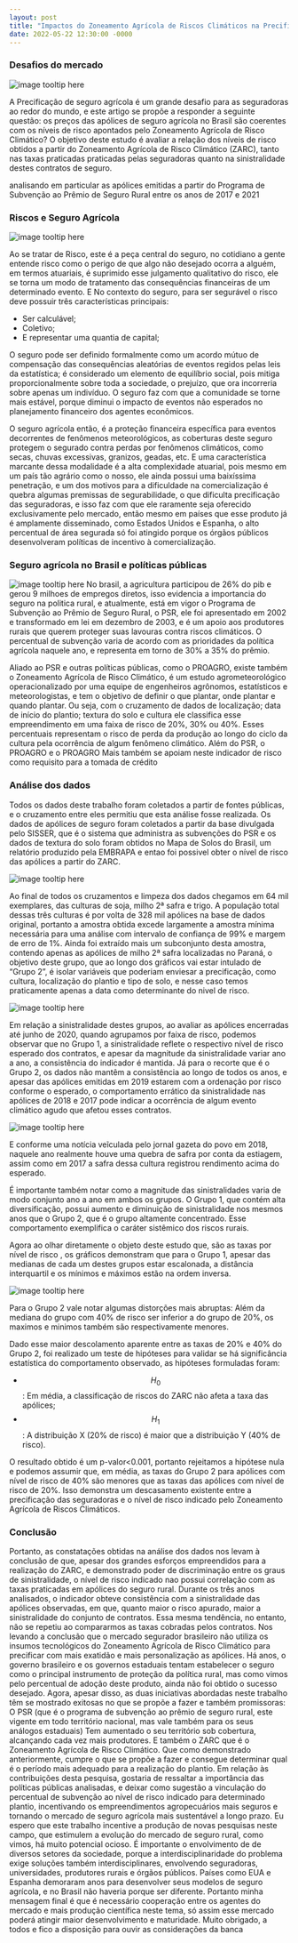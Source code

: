 ```yaml
---
layout: post
title: "Impactos do Zoneamento Agrícola de Riscos Climáticos na Precificação do Seguro Agrícola"
date: 2022-05-22 12:30:00 -0000
---
```


### Desafios do mercado
![image tooltip here](/assets/images/banner.jpg)

A Precificação de seguro agrícola é um grande desafio para as seguradoras ao redor do mundo, e este artigo se propõe a responder a seguinte questão: os preços das apólices de seguro agrícola no Brasil são coerentes com os níveis de risco apontados pelo Zoneamento Agrícola de Risco Climático?
O objetivo deste estudo é avaliar a relação dos níveis de risco obtidos a partir do Zoneamento Agrícola de Risco Climático (ZARC), tanto nas taxas praticadas praticadas pelas seguradoras quanto na sinistralidade destes contratos de seguro.

  analisando em particular as apólices emitidas a partir do Programa de Subvenção ao Prêmio de Seguro Rural entre os anos de 2017 e 2021

### Riscos e Seguro Agrícola

![image tooltip here](/assets/images/risk_insurance.png)

Ao se tratar de Risco, este é a peça central do seguro, no cotidiano a gente entende risco como o perigo de que algo não desejado ocorra a alguém, em termos atuariais, é suprimido esse julgamento qualitativo do risco, ele se torna um modo de tratamento das consequências financeiras de um determinado evento. E No contexto do seguro, para ser segurável o risco deve possuir três características principais: 
- Ser calculável; 
- Coletivo; 
- E representar uma quantia de capital;

O seguro pode ser definido formalmente como um acordo mútuo de compensação das consequências aleatórias de eventos regidos pelas leis da estatística; é considerado um elemento de equilíbrio social, pois mitiga proporcionalmente sobre toda a sociedade, o prejuízo, que ora incorreria sobre apenas um indivíduo. O seguro faz com que a comunidade se torne mais estável, porque diminui o impacto de eventos não esperados no planejamento financeiro dos agentes econômicos.

O seguro agrícola então, é a proteção financeira específica para eventos decorrentes de fenômenos meteorológicos, as coberturas deste seguro protegem o segurado contra perdas por fenômenos climáticos, como secas, chuvas excessivas, granizos, geadas, etc. E uma característica marcante dessa modalidade é a alta complexidade atuarial, pois mesmo em um país tão agrário como o nosso, ele ainda possui uma baixíssima penetração, e um dos motivos para a dificuldade na comercialização é quebra algumas premissas de segurabilidade, o que dificulta precificação das seguradoras, e isso faz com que ele raramente seja oferecido exclusivamente pelo mercado, então mesmo em países que esse produto já é amplamente disseminado, como Estados Unidos e Espanha, o alto percentual de área segurada só foi atingido porque os órgãos públicos desenvolveram políticas de incentivo à comercialização.

### Seguro agrícola no Brasil e políticas públicas
![image tooltip here](/assets/images/seguro_brasil.png)
No brasil, a agricultura participou de 26% do pib e gerou 9 milhoes de empregos diretos, isso evidencia a importancia do seguro na politica rural, e atualmente, está em vigor o Programa de Subvenção ao Prêmio de Seguro Rural, o PSR, ele foi apresentado em 2002 e transformado em lei em dezembro de 2003, e é um apoio aos produtores rurais que querem proteger suas lavouras contra riscos climáticos. O percentual de subvenção varia de acordo com as prioridades da política agrícola naquele ano, e representa em torno de 30% a 35% do prêmio. 

Aliado ao PSR e outras políticas públicas, como o PROAGRO, existe também o Zoneamento Agrícola de Risco Climático, é um estudo agrometeorológico operacionalizado por uma equipe de engenheiros agrônomos, estatísticos e meteorologistas, e tem o objetivo de definir o que plantar, onde plantar e quando plantar. Ou seja, com o cruzamento de dados de localização; data de início do plantio; textura do solo e cultura ele classifica esse empreendimento em uma faixa de risco de 20%, 30% ou 40%. Esses percentuais representam o risco de perda da produção ao longo do ciclo da cultura pela ocorrência de algum fenômeno climático. Além do PSR, o PROAGRO e o PROAGRO Mais também se apoiam neste indicador de risco como requisito para a tomada de crédito


### Análise dos dados
Todos os dados deste trabalho foram coletados a partir de fontes públicas, e o cruzamento entre eles permitiu que esta análise fosse realizada. Os dados de apólices de seguro foram coletados a partir da base divulgada pelo SISSER, que é o sistema que administra as subvenções do PSR e os dados de textura do solo foram obtidos no Mapa de Solos do Brasil, um relatório produzido pela EMBRAPA e entao foi possivel obter o nível de risco das apólices a partir do ZARC.

![image tooltip here](/assets/images/fonte_dados.png)

Ao final de todos os cruzamentos e limpeza dos dados chegamos em 64 mil exemplares, das culturas de soja, milho 2ª safra e trigo. A população total dessas três culturas é por volta de 328 mil apólices na base de dados original, portanto a amostra obtida excede largamente a amostra mínima necessária para uma análise com intervalo de confiança de 99% e margem de erro de 1%. Ainda foi extraído mais um subconjunto desta amostra, contendo apenas as apólices de milho 2ª safra localizadas no Paraná, o objetivo deste grupo, que ao longo dos gráficos vai estar intulado de “Grupo 2”, é isolar variáveis que poderiam enviesar a precificação, como cultura, localização do plantio e tipo de solo, e nesse caso temos praticamente apenas a data como determinante do nivel de risco.

![image tooltip here](/assets/images/localizacao_apolices.png)

Em relação a sinistralidade destes grupos, ao avaliar as apólices encerradas até junho de 2020, quando agrupamos por faixa de risco, podemos observar que no Grupo 1, a sinistralidade reflete o respectivo nível de risco esperado dos contratos, e apesar da magnitude da sinistralidade variar ano a ano, a consistência do indicador é mantida. Já para o recorte que é o Grupo 2, os dados não mantêm a consistência ao longo de todos os anos, e apesar das apólices emitidas em 2019 estarem com a ordenação por risco conforme o esperado, o comportamento errático da sinistralidade nas apólices de 2018 e 2017 pode indicar a ocorrência de algum evento climático agudo que afetou esses contratos.

![image tooltip here](/assets/images/sinistralidade_risco_ano_milho_pr.png)

E conforme uma notícia veĩculada pelo jornal gazeta do povo em 2018, naquele ano realmente houve uma quebra de safra por conta da estiagem, assim como em 2017 a safra dessa cultura registrou rendimento acima do esperado.

É importante também notar como a magnitude das sinistralidades varia de modo conjunto ano a ano em ambos os grupos. O Grupo 1, que contém alta diversificação, possui aumento e diminuição de sinistralidade nos mesmos anos que o Grupo 2, que é o grupo altamente concentrado. Esse comportamento exemplifica o caráter sistêmico dos riscos rurais.

Agora ao olhar diretamente o objeto deste estudo que, são as taxas por nível de risco , os gráficos demonstram que para o Grupo 1, apesar das medianas de cada um destes grupos estar escalonada, a distância interquartil  e os mínimos e máximos estão na ordem inversa.

![image tooltip here](/assets/images/boxplot_taxas_grupos.png)

Para o Grupo 2 vale notar algumas distorções mais abruptas: Além da mediana do grupo com 40% de risco ser inferior a do grupo de 20%, os maximos e minimos também são respectivamente menores. 

Dado esse maior descolamento aparente entre as taxas de 20% e 40% do Grupo 2, foi realizado um teste de hipóteses para validar se há significância estatística do comportamento observado, as hipóteses formuladas foram:

- $$H_0$$: Em média, a classificação de riscos do ZARC não afeta a taxa das apólices;
- $$H_1$$: A distribuição X (20% de risco) é maior que a distribuição Y (40% de risco).

O resultado obtido é um p-valor<0.001, portanto rejeitamos a hipótese nula e podemos assumir que, em média, as taxas do Grupo 2 para apólices com nível de risco de 40% são menores que as taxas das apólices com nível de risco de 20%. Isso demonstra um descasamento existente entre a precificação das seguradoras e o nível de risco indicado pelo Zoneamento Agrícola de Riscos Climáticos.

### Conclusão
Portanto, as constatações obtidas na análise dos dados nos levam à conclusão de que, apesar dos grandes esforços empreendidos para a realização do ZARC, e demonstrado poder de discriminação entre os graus de sinistralidade, o nível de risco indicado nao possui correlação com as taxas praticadas em apólices do seguro rural.
Durante os três anos analisados, o indicador obteve consistência com a sinistralidade das apólices observadas, em que, quanto maior o risco apurado, maior a sinistralidade do conjunto de contratos. 
Essa mesma tendência, no entanto, não se repetiu ao compararmos as taxas cobradas pelos contratos.
Nos levando a conclusão que o mercado segurador brasileiro não utiliza os insumos tecnológicos do Zoneamento Agrícola de Risco Climático para precificar com mais exatidão e mais personalização as apólices. 
Há anos, o governo brasileiro e os governos estaduais tentam estabelecer o seguro como o principal instrumento de proteção da política rural, mas como vimos pelo percentual de adoção deste produto, ainda não foi obtido o sucesso desejado. 
Agora, apesar disso, as duas iniciativas abordadas neste trabalho têm se mostrado exitosas no que se propõe a fazer e também promissoras: 
O PSR (que é o programa de subvenção ao prêmio de seguro rural,  este vigente em todo território nacional, mas vale também para os seus análogos estaduais)
 Tem aumentado o seu território sob cobertura, alcançando cada vez mais produtores.
E também o ZARC que é o Zoneamento Agrícola de Risco Climático.
Que como demonstrado anteriormente, cumpre o que se propõe a fazer e consegue determinar qual é o período mais adequado para a realização do plantio. 
Em relação às contribuições desta pesquisa, gostaria de ressaltar a importância das políticas públicas analisadas, e deixar como  sugestão a vinculação do percentual de subvenção ao nível de risco indicado para determinado plantio, incentivando os empreendimentos agropecuários mais seguros e tornando o mercado de seguro agrícola mais sustentável a longo prazo. 
Eu espero que este trabalho incentive a produção de novas pesquisas neste campo, que estimulem a evolução do mercado de seguro rural, como vimos, há muito potencial ocioso. 
É importante o envolvimento de de diversos setores da sociedade, porque a interdisciplinaridade do problema exige soluções também interdisciplinares, envolvendo seguradoras, universidades, produtores rurais e órgãos públicos. 
Países como EUA e Espanha demoraram anos para desenvolver seus modelos de seguro agrícola, e no Brasil não haveria porque ser diferente. 
Portanto minha mensagem final é que é necessário cooperação entre os agentes do mercado e mais produção científica neste tema, só assim esse mercado poderá atingir maior desenvolvimento e maturidade.
Muito obrigado, a todos e fico a disposição para ouvir as considerações da banca
